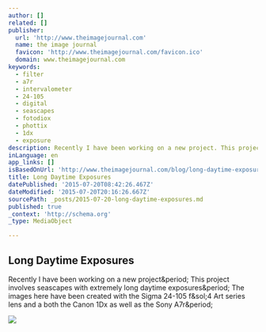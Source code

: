 ```yaml
---
author: []
related: []
publisher:
  url: 'http://www.theimagejournal.com'
  name: the image journal
  favicon: 'http://www.theimagejournal.com/favicon.ico'
  domain: www.theimagejournal.com
keywords:
  - filter
  - a7r
  - intervalometer
  - 24-105
  - digital
  - seascapes
  - fotodiox
  - phottix
  - 1dx
  - exposure
description: Recently I have been working on a new project. This project involves seascapes with extremely long daytime exposures. The images here have been created with the Sigma 24-105 f/4 Art series lens and a both the Canon 1Dx as well as the Sony A7r.
inLanguage: en
app_links: []
isBasedOnUrl: 'http://www.theimagejournal.com/blog/long-daytime-exposures'
title: Long Daytime Exposures
datePublished: '2015-07-20T08:42:26.467Z'
dateModified: '2015-07-20T20:16:26.667Z'
sourcePath: _posts/2015-07-20-long-daytime-exposures.md
published: true
_context: 'http://schema.org'
_type: MediaObject

---
```

<article style=""><h1>Long Daytime Exposures</h1><p>Recently I have been working on a new project&amp;period; This project involves seascapes with extremely long daytime exposures&amp;period; The images here have been created with the Sigma 24-105 f&amp;sol;4 Art series lens and a both the Canon 1Dx as well as the Sony A7r&amp;period;</p><img src="https://static1.squarespace.com/static/533645ace4b0e7e398ea017f/t/54e5fa54e4b04284a07f7aab/1424357976080/galveston2.jpg?format=1000w" /></article>